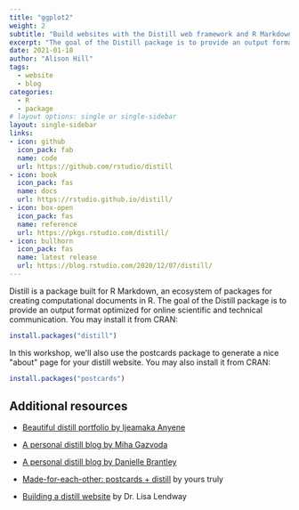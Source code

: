 ```yaml
---
title: "ggplot2"
weight: 2
subtitle: "Build websites with the Distill web framework and R Markdown"
excerpt: "The goal of the Distill package is to provide an output format for R Markdown optimized for online scientific and technical communication."
date: 2021-01-18
author: "Alison Hill"
tags:
  - website
  - blog
categories:
  - R
  - package
# layout options: single or single-sidebar
layout: single-sidebar
links:
- icon: github
  icon_pack: fab
  name: code
  url: https://github.com/rstudio/distill
- icon: book
  icon_pack: fas
  name: docs
  url: https://rstudio.github.io/distill/
- icon: box-open
  icon_pack: fas
  name: reference
  url: https://pkgs.rstudio.com/distill/
- icon: bullhorn
  icon_pack: fas
  name: latest release
  url: https://blog.rstudio.com/2020/12/07/distill/
---
```


Distill is a package built for R Markdown, an ecosystem of packages for creating computational documents in R. The goal of the Distill package is to provide an output format optimized for online scientific and technical communication. You may install it from CRAN:

```r
install.packages("distill")
```

In this workshop, we'll also use the postcards package to generate a nice "about" page for your distill website. You may also install it from CRAN:

```r
install.packages("postcards")
```

## Additional resources

+ [Beautiful distill portfolio by Ijeamaka Anyene](https://ijeamaka-anyene.netlify.app/portfolio.html)

+ [A personal distill blog by Miha Gazvoda](https://mihagazvoda.com/)

+ [A personal distill blog by Danielle Brantley](https://datascidani.com/posts/2020-12-14-same-content-new-look/)

+ [Made-for-each-other: postcards + distill](https://alison.rbind.io/post/2020-12-22-postcards-distill/) by yours truly

+ [Building a distill website](https://lisalendway.netlify.app/posts/2020-12-09-buildingdistill/) by Dr. Lisa Lendway
